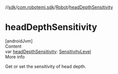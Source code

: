 //[sdk](../../../index.md)/[com.robotemi.sdk](../index.md)/[Robot](index.md)/[headDepthSensitivity](head-depth-sensitivity.md)



# headDepthSensitivity  
[androidJvm]  
Content  
var [headDepthSensitivity](head-depth-sensitivity.md): [SensitivityLevel](../../com.robotemi.sdk.constants/-sensitivity-level/index.md)  
More info  


Get or set the sensitivity of head depth.

  



